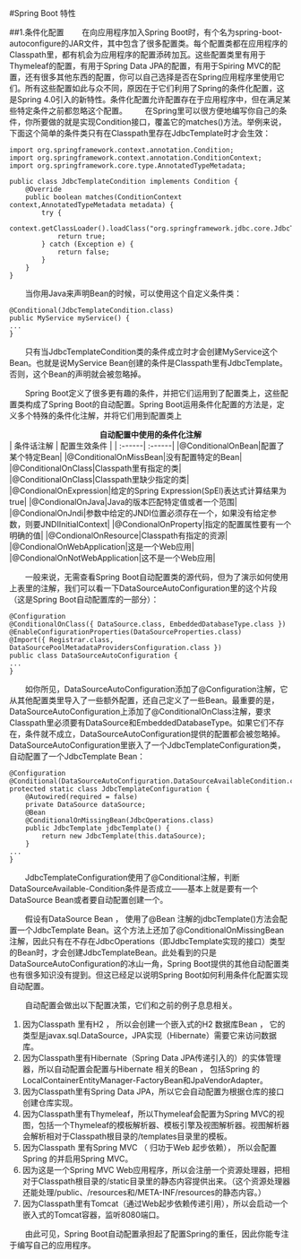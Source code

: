 #Spring Boot 特性

##1.条件化配置 
&emsp;&emsp;在向应用程序加入Spring Boot时，有个名为spring-boot-autoconfigure的JAR文件，其中包含了很多配置类。每个配置类都在应用程序的Classpath里，都有机会为应用程序的配置添砖加瓦。这些配置类里有用于Thymeleaf的配置，有用于Spring Data JPA的配置，有用于Spiring MVC的配置，还有很多其他东西的配置，你可以自己选择是否在Spring应用程序里使用它们。所有这些配置如此与众不同，原因在于它们利用了Spring的条件化配置，这是Spring 4.0引入的新特性。条件化配置允许配置存在于应用程序中，但在满足某些特定条件之前都忽略这个配置。
&emsp;&emsp;在Spring里可以很方便地编写你自己的条件，你所要做的就是实现Condition接口，覆盖它的matches()方法。举例来说，下面这个简单的条件类只有在Classpath里存在JdbcTemplate时才会生效：
```java{.line-numbers}
import org.springframework.context.annotation.Condition;
import org.springframework.context.annotation.ConditionContext;
import org.springframework.core.type.AnnotatedTypeMetadata;

public class JdbcTemplateCondition implements Condition {
    @Override
    public boolean matches(ConditionContext context,AnnotatedTypeMetadata metadata) {
        try {
            context.getClassLoader().loadClass("org.springframework.jdbc.core.JdbcTemplate");
            return true;
        } catch (Exception e) {
            return false;
        }
    }
}
```
&emsp;&emsp;当你用Java来声明Bean的时候，可以使用这个自定义条件类：
```java{.line-numbers}
@Conditional(JdbcTemplateCondition.class)
public MyService myService() {
...
}
```

&emsp;&emsp;只有当JdbcTemplateCondition类的条件成立时才会创建MyService这个Bean。也就是说MyService Bean创建的条件是Classpath里有JdbcTemplate。否则，这个Bean的声明就会被忽略掉。

&emsp;&emsp;Spring Boot定义了很多更有趣的条件，并把它们运用到了配置类上，这些配置类构成了Spring Boot的自动配置。Spring Boot运用条件化配置的方法是，定义多个特殊的条件化注解，并将它们用到配置类上

**<center>自动配置中使用的条件化注解</center>**
| 条件话注解 | 配置生效条件 |
| :------| :------|
|@ConditionalOnBean|配置了某个特定Bean|
|@ConditionalOnMissBean|没有配置特定的Bean|
|@ConditionalOnClass|Classpath里有指定的类|
|@ConditionalOnClass|Classpath里缺少指定的类|
|@CondionalOnExpression|给定的Spring Expression(SpEl)表达式计算结果为true|
|@CondionalOnJava|Java的版本匹配特定值或者一个范围|
|@CondionalOnJndi|参数中给定的JNDI位置必须存在一个，如果没有给定参数，则要JNDIInitialContext|
|@CondionalOnProperty|指定的配置属性要有一个明确的值|
|@CondionalOnResource|Classpath有指定的资源|
|@CondionalOnWebApplication|这是一个Web应用|
|@CondionalOnNotWebApplication|这不是一个Web应用|

 &emsp;&emsp;一般来说，无需查看Spring Boot自动配置类的源代码，但为了演示如何使用上表里的注解，我们可以看一下DataSourceAutoConfiguration里的这个片段（这是Spring Boot自动配置库的一部分）：
```java{.line-numbers}
@Configuration
@ConditionalOnClass({ DataSource.class, EmbeddedDatabaseType.class })
@EnableConfigurationProperties(DataSourceProperties.class)
@Import({ Registrar.class, DataSourcePoolMetadataProvidersConfiguration.class })
public class DataSourceAutoConfiguration {
...
}
```
&emsp;&emsp;如你所见，DataSourceAutoConfiguration添加了@Configuration注解，它从其他配置类里导入了一些额外配置，还自己定义了一些Bean。最重要的是，DataSourceAutoConfiguration上添加了@ConditionalOnClass注解，要求Classpath里必须要有DataSource和EmbeddedDatabaseType。如果它们不存在，条件就不成立，DataSourceAutoConfiguration提供的配置都会被忽略掉。DataSourceAutoConfiguration里嵌入了一个JdbcTemplateConfiguration类，自动配置了一个JdbcTemplate Bean：
```java{.line-numbers}
@Configuration
@Conditional(DataSourceAutoConfiguration.DataSourceAvailableCondition.class)
protected static class JdbcTemplateConfiguration {
    @Autowired(required = false)
    private DataSource dataSource;
    @Bean
    @ConditionalOnMissingBean(JdbcOperations.class)
    public JdbcTemplate jdbcTemplate() {
        return new JdbcTemplate(this.dataSource);
    }
...
}
```
&emsp;&emsp;JdbcTemplateConfiguration使用了@Conditional注解，判断DataSourceAvailable-Condition条件是否成立——基本上就是要有一个DataSource Bean或者要自动配置创建一个。

&emsp;&emsp;假设有DataSource Bean ， 使用了@Bean 注解的jdbcTemplate()方法会配置一个JdbcTemplate Bean。这个方法上还加了@ConditionalOnMissingBean注解，因此只有在不存在JdbcOperations（即JdbcTemplate实现的接口）类型的Bean时，才会创建JdbcTemplateBean。此处看到的只是DataSourceAutoConfiguration的冰山一角，Spring Boot提供的其他自动配置类也有很多知识没有提到。但这已经足以说明Spring Boot如何利用条件化配置实现自动配置。

&emsp;&emsp;自动配置会做出以下配置决策，它们和之前的例子息息相关。
1. 因为Classpath 里有H2 ， 所以会创建一个嵌入式的H2 数据库Bean ， 它的类型是javax.sql.DataSource，JPA实现（Hibernate）需要它来访问数据库。
1. 因为Classpath里有Hibernate（Spring Data JPA传递引入的）的实体管理器，所以自动配置会配置与Hibernate 相关的Bean ， 包括Spring 的LocalContainerEntityManager-FactoryBean和JpaVendorAdapter。
1. 因为Classpath里有Spring Data JPA，所以它会自动配置为根据仓库的接口创建仓库实现。
1. 因为Classpath里有Thymeleaf，所以Thymeleaf会配置为Spring MVC的视图，包括一个Thymeleaf的模板解析器、模板引擎及视图解析器。视图解析器会解析相对于Classpath根目录的/templates目录里的模板。
1. 因为Classpath 里有Spring MVC （ 归功于Web 起步依赖）， 所以会配置Spring 的并启用Spring MVC。
1. 因为这是一个Spring MVC Web应用程序，所以会注册一个资源处理器，把相对于Classpath根目录的/static目录里的静态内容提供出来。（这个资源处理器还能处理/public、/resources和/META-INF/resources的静态内容。）
1. 因为Classpath里有Tomcat（通过Web起步依赖传递引用），所以会启动一个嵌入式的Tomcat容器，监听8080端口。

&emsp;&emsp;由此可见，Spring Boot自动配置承担起了配置Spring的重任，因此你能专注于编写自己的应用程序。
